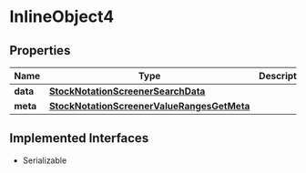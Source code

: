 

# InlineObject4


## Properties

Name | Type | Description | Notes
------------ | ------------- | ------------- | -------------
**data** | [**StockNotationScreenerSearchData**](StockNotationScreenerSearchData.md) |  |  [optional]
**meta** | [**StockNotationScreenerValueRangesGetMeta**](StockNotationScreenerValueRangesGetMeta.md) |  |  [optional]


## Implemented Interfaces

* Serializable


